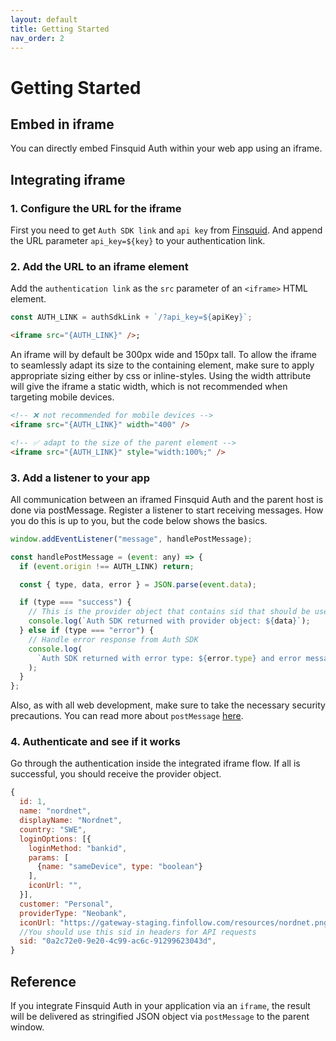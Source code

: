 ```yaml
---
layout: default
title: Getting Started
nav_order: 2
---
```


# Getting Started

## Embed in iframe

You can directly embed Finsquid Auth within your web app using an iframe.

## Integrating iframe

### 1. Configure the URL for the iframe

First you need to get `Auth SDK link` and `api key` from [Finsquid](https://www.finsquid.io/contact). And append the URL parameter `api_key=${key}` to your authentication link.

### 2. Add the URL to an iframe element

Add the `authentication link` as the `src` parameter of an `<iframe>` HTML element.

```js
const AUTH_LINK = authSdkLink + `/?api_key=${apiKey}`;
```

```html
<iframe src="{AUTH_LINK}" />;
```

An iframe will by default be 300px wide and 150px tall. To allow the iframe to seamlessly adapt its size to the containing element, make sure to apply appropriate sizing either by css or inline-styles. Using the width attribute will give the iframe a static width, which is not recommended when targeting mobile devices.

```html
<!-- ❌ not recommended for mobile devices -->
<iframe src="{AUTH_LINK}" width="400" />

<!-- ✅ adapt to the size of the parent element -->
<iframe src="{AUTH_LINK}" style="width:100%;" />
```

### 3. Add a listener to your app

All communication between an iframed Finsquid Auth and the parent host is done via postMessage. Register a listener to start receiving messages. How you do this is up to you, but the code below shows the basics.

```js
window.addEventListener("message", handlePostMessage);

const handlePostMessage = (event: any) => {
  if (event.origin !== AUTH_LINK) return;

  const { type, data, error } = JSON.parse(event.data);

  if (type === "success") {
    // This is the provider object that contains sid that should be used in headers for API requests
    console.log(`Auth SDK returned with provider object: ${data}`);
  } else if (type === "error") {
    // Handle error response from Auth SDK
    console.log(
      `Auth SDK returned with error type: ${error.type} and error message: ${error.message}.`
    );
  }
};
```

Also, as with all web development, make sure to take the necessary security precautions. You can read more about `postMessage` [here](https://developer.mozilla.org/en-US/docs/Web/API/Window/postMessage).

### 4. Authenticate and see if it works

Go through the authentication inside the integrated iframe flow. If all is successful, you should receive the provider object.

```js
{
  id: 1,
  name: "nordnet",
  displayName: "Nordnet",
  country: "SWE",
  loginOptions: [{
    loginMethod: "bankid",
    params: [
      {name: "sameDevice", type: "boolean"}
    ],
    iconUrl: "",
  }],
  customer: "Personal",
  providerType: "Neobank",
  iconUrl: "https://gateway-staging.finfollow.com/resources/nordnet.png",
  //You should use this sid in headers for API requests
  sid: "0a2c72e0-9e20-4c99-ac6c-91299623043d",
}
```

## Reference

If you integrate Finsquid Auth in your application via an `iframe`, the result will be delivered as stringified JSON object via `postMessage` to the parent window.

